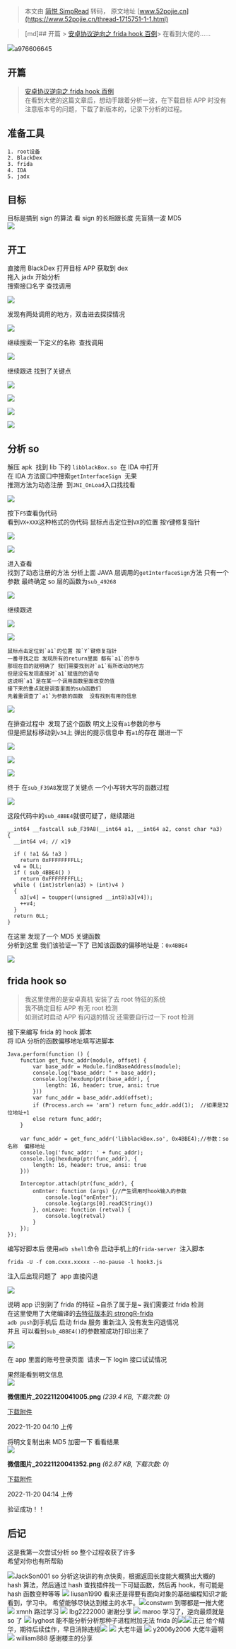 > 本文由 [简悦 SimpRead](http://ksria.com/simpread/) 转码， 原文地址 [www.52pojie.cn](https://www.52pojie.cn/thread-1715751-1-1.html)

> [md]## 开篇 > [安卓协议逆向之 frida hook 百例](https://www.52pojie.cn/forum.php?mod=viewthread&tid=1711668)> 在看到大佬的......

![](https://avatar.52pojie.cn/data/avatar/000/26/85/18_avatar_middle.jpg)a976606645

开篇
--

> [安卓协议逆向之 frida hook 百例](https://www.52pojie.cn/forum.php?mod=viewthread&tid=1711668)  
> 在看到大佬的这篇文章后，想动手跟着分析一波，在下载目标 APP 时没有注意版本号的问题，下载了新版本的，记录下分析的过程。

准备工具
----

```
1. root设备
2. BlackDex
3. frida
4. IDA
5. jadx
```

目标
--

目标是搞到 sign 的算法 看 sign 的长相跟长度 先盲猜一波 MD5  
![](https://pic.imgdb.cn/item/6379083f16f2c2beb11c4e7c.jpg)

开工
--

直接用 BlackDex 打开目标 APP 获取到 dex  
拖入 jadx 开始分析  
搜索接口名字 查找调用

![](https://pic.imgdb.cn/item/6379062516f2c2beb1189b2b.jpg)

发现有两处调用的地方，双击进去探探情况

![](https://pic.imgdb.cn/item/637906f316f2c2beb11a2bbd.jpg)

继续搜索一下定义的名称  查找调用

![](https://pic.imgdb.cn/item/6379088916f2c2beb11cc9e6.jpg)

继续跟进 找到了关键点

![](https://pic.imgdb.cn/item/63790aea16f2c2beb1203897.jpg)

![](https://pic.imgdb.cn/item/63790b7c16f2c2beb120f438.jpg)

![](https://pic.imgdb.cn/item/63790c3e16f2c2beb12266bb.jpg)

![](https://pic.imgdb.cn/item/63790cde16f2c2beb123b178.jpg)

分析 so
-----

解压 apk  找到 lib 下的 `libblackBox.so`  在 IDA 中打开  
在 IDA 方法窗口中搜索`getInterfaceSign`  无果  
推测方法为动态注册  到`JNI_OnLoad`入口找找看

![](https://pic.imgdb.cn/item/63790eab16f2c2beb1275449.jpg)

按下`F5`查看伪代码  
看到`VX+XXX`这种格式的伪代码 鼠标点击定位到`VX`的位置 按`Y`键修复指针

![](https://pic.imgdb.cn/item/63790f1016f2c2beb127c457.jpg)

![](https://pic.imgdb.cn/item/637915bd16f2c2beb12f43f5.jpg)

进入查看  
找到了动态注册的方法 分析上面 JAVA 层调用的`getInterfaceSign`方法 只有一个参数 最终确定 so 层的函数为`sub_49268`

![](https://pic.imgdb.cn/item/6379167c16f2c2beb1300ded.jpg)

继续跟进

![](https://pic.imgdb.cn/item/6379172c16f2c2beb130fb1e.jpg)

![](https://pic.imgdb.cn/item/6379187b16f2c2beb132b1b0.jpg)

```
鼠标点击定位到`a1`的位置 按`Y`键修复指针
一番寻找之后 发现所有的return里面 都有`a1`的参与
那现在目的就明确了 我们需要找到对`a1`有所改动的地方
但是没有发现直接对`a1`赋值的的语句
这说明`a1`是在某一个调用函数里面改变的值
接下来的重点就是调查里面的sub函数们
先着重调查了`a1`为参数的函数  没有找到有用的信息
```

![](https://pic.imgdb.cn/item/63791cd616f2c2beb139ef9c.jpg)

在排查过程中  发现了这个函数 明文上没有`a1`参数的参与  
但是把鼠标移动到`v34`上 弹出的提示信息中 有`a1`的存在 跟进一下

![](https://pic.imgdb.cn/item/63791f6816f2c2beb13c6896.png)

![](https://pic.imgdb.cn/item/6379225a16f2c2beb13f1ef6.png)

![](https://pic.imgdb.cn/item/6379230116f2c2beb13fbae8.jpg)

终于 在`sub_F39A8`发现了关键点 一个小写转大写的函数过程

![](https://pic.imgdb.cn/item/637925de16f2c2beb1422780.jpg)

这段代码中的`sub_4BBE4`就很可疑了，继续跟进

```
__int64 __fastcall sub_F39A8(__int64 a1, __int64 a2, const char *a3)
{
  __int64 v4; // x19

  if ( !a1 && !a3 )
    return 0xFFFFFFFFLL;
  v4 = 0LL;
  if ( sub_4BBE4() )
    return 0xFFFFFFFFLL;
  while ( (int)strlen(a3) > (int)v4 )
  {
    a3[v4] = toupper((unsigned __int8)a3[v4]);
    ++v4;
  }
  return 0LL;
}
```

在这里 发现了一个 MD5 关键函数  
分析到这里 我们该验证一下了 已知该函数的偏移地址是：`0x4BBE4`

![](https://pic.imgdb.cn/item/6379286716f2c2beb14498df.jpg)

frida hook so
-------------

> 我这里使用的是安卓真机 安装了去 root 特征的系统  
> 我不确定目标 APP 有无 root 检测  
> 如测试时启动 APP 有闪退的情况 还需要自行过一下 root 检测

接下来编写 frida 的 hook 脚本  
将 IDA 分析的函数偏移地址填写进脚本

```
Java.perform(function () {
    function get_func_addr(module, offset) {
        var base_addr = Module.findBaseAddress(module);
        console.log("base_addr: " + base_addr);
        console.log(hexdump(ptr(base_addr), {
            length: 16, header: true, ansi: true
        }))
        var func_addr = base_addr.add(offset);
        if (Process.arch == 'arm') return func_addr.add(1);  //如果是32位地址+1
        else return func_addr;
    }

    var func_addr = get_func_addr('libblackBox.so', 0x4BBE4);//参数：so名称  偏移地址
    console.log('func_addr: ' + func_addr);
    console.log(hexdump(ptr(func_addr), {
        length: 16, header: true, ansi: true
    }))

    Interceptor.attach(ptr(func_addr), {
        onEnter: function (args) {//产生调用时hook输入的参数
            console.log("onEnter");
            console.log(args[0].readCString())
        }, onLeave: function (retval) {
            console.log(retval)
        }
    });
});
```

编写好脚本后 使用`adb shell`命令 启动手机上的`frida-server`  注入脚本

```
frida -U -f com.cxxx.xxxxx --no-pause -l hook3.js
```

注入后出现问题了  app 直接闪退

![](https://pic.imgdb.cn/item/6379311116f2c2beb14e3ed0.jpg)

说明 app 识别到了 frida 的特征 ~自杀了属于是~ 我们需要过 frida 检测  
在这里使用了大佬编译的[去特征版本的 strongR-frida](https://github.com/hzzheyang/strongR-frida-android/releases)  
`adb push`到手机后 启动 frida 服务 重新注入 没有发生闪退情况  
并且 可以看到`sub_4BBE4()`的参数被成功打印出来了

![](https://pic.imgdb.cn/item/6379367516f2c2beb152f488.jpg)

在 app 里面的账号登录页面  请求一下 login 接口试试情况

  
果然能看到明文信息  
![](https://attach.52pojie.cn/forum/202211/20/041044vkdu5nmwdz6ww5d7.png)

**微信图片_20221120041005.png** _(239.4 KB, 下载次数: 0)_

[下载附件](forum.php?mod=attachment&aid=MjU3MDk5NnxmZjdiOTgzMXwxNjY5ODc1MDE3fDkzMDQwMnwxNzE1NzUx&nothumb=yes)

2022-11-20 04:10 上传

  
将明文复制出来 MD5 加密一下 看看结果  
![](https://attach.52pojie.cn/forum/202211/20/041443x7jaffyy7sj7d55d.png)

**微信图片_20221120041352.png** _(62.87 KB, 下载次数: 0)_

[下载附件](forum.php?mod=attachment&aid=MjU3MDk5OHwyZjhmNDc2MXwxNjY5ODc1MDE3fDkzMDQwMnwxNzE1NzUx&nothumb=yes)

2022-11-20 04:14 上传

  
验证成功！！  

后记
--

这是我第一次尝试分析 so 整个过程收获了许多  
希望对你也有所帮助

![](https://avatar.52pojie.cn/images/noavatar_middle.gif)JackSon001 so 分析这块讲的有点快奥，根据返回长度能大概猜出大概的 hash 算法，然后通过 hash 查找插件找一下可疑函数，然后再 hook，有可能是 hash 函数变种等等 ![](https://avatar.52pojie.cn/images/noavatar_middle.gif) liusan1990 看来还是得要有面向对象的基础编程知识才能看到，学习中。 希望能够尽快达到楼主的水平。![](https://avatar.52pojie.cn/images/noavatar_middle.gif)constwm 到哪都是一推大佬 ![](https://avatar.52pojie.cn/images/noavatar_middle.gif) xmnh 路过学习 ![](https://avatar.52pojie.cn/images/noavatar_middle.gif) lbg2222000 谢谢分享 ![](https://avatar.52pojie.cn/images/noavatar_middle.gif) maroo 学习了，逆向最烦就是 so 了 ![](https://avatar.52pojie.cn/images/noavatar_middle.gif) lyghost 能不能分析分析那种子进程附加无法 frida 的![](https://static.52pojie.cn/static/image/smiley/default/lol.gif)![](https://avatar.52pojie.cn/data/avatar/001/10/94/58_avatar_middle.jpg)正己 给个精华，期待后续佳作，早日消除违规![](https://static.52pojie.cn/static/image/smiley/laohu/laohu33.gif) ![](https://avatar.52pojie.cn/images/noavatar_middle.gif) 大老牛逼 ![](https://avatar.52pojie.cn/images/noavatar_middle.gif) y2006y2006 大佬牛逼啊 ![](https://avatar.52pojie.cn/images/noavatar_middle.gif) william888 感谢楼主的分享